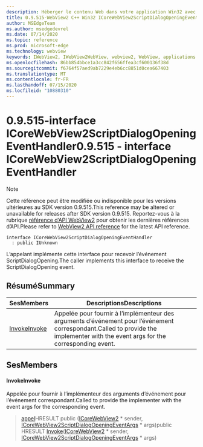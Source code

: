 ```yaml
---
description: Héberger le contenu Web dans votre application Win32 avec le contrôle Microsoft Edge WebView2
title: 0.9.515-WebView2 C++ Win32 ICoreWebView2ScriptDialogOpeningEventHandler
author: MSEdgeTeam
ms.author: msedgedevrel
ms.date: 07/14/2020
ms.topic: reference
ms.prod: microsoft-edge
ms.technology: webview
keywords: IWebView2, IWebView2WebView, webview2, WebView, applications Win32, Win32, Edge, ICoreWebView2, ICoreWebView2Controller, contrôle de navigateur, html Edge
ms.openlocfilehash: 86bb854bbce1a3cc842f656ffea3cf600136f38d
ms.sourcegitcommit: f6764f57aed9ab7229e4eb6cc8851d0cea667403
ms.translationtype: MT
ms.contentlocale: fr-FR
ms.lasthandoff: 07/15/2020
ms.locfileid: "10880310"
---
```

# <span data-ttu-id="84625-104">0.9.515-interface ICoreWebView2ScriptDialogOpeningEventHandler</span><span class="sxs-lookup"><span data-stu-id="84625-104">0.9.515 - interface ICoreWebView2ScriptDialogOpeningEventHandler</span></span> 

> [!NOTE]
> <span data-ttu-id="84625-105">Cette référence peut être modifiée ou indisponible pour les versions ultérieures au SDK version 0.9.515.</span><span class="sxs-lookup"><span data-stu-id="84625-105">This reference may be altered or unavailable for releases after SDK version 0.9.515.</span></span> <span data-ttu-id="84625-106">Reportez-vous à la rubrique [référence d’API WebView2](../../../webview2-api-reference.md) pour obtenir les dernières références d’API.</span><span class="sxs-lookup"><span data-stu-id="84625-106">Please refer to [WebView2 API reference](../../../webview2-api-reference.md) for the latest API reference.</span></span>

```
interface ICoreWebView2ScriptDialogOpeningEventHandler
  : public IUnknown
```

<span data-ttu-id="84625-107">L’appelant implémente cette interface pour recevoir l’événement ScriptDialogOpening.</span><span class="sxs-lookup"><span data-stu-id="84625-107">The caller implements this interface to receive the ScriptDialogOpening event.</span></span>

## <span data-ttu-id="84625-108">Résumé</span><span class="sxs-lookup"><span data-stu-id="84625-108">Summary</span></span>

 <span data-ttu-id="84625-109">Ses</span><span class="sxs-lookup"><span data-stu-id="84625-109">Members</span></span>                        | <span data-ttu-id="84625-110">Descriptions</span><span class="sxs-lookup"><span data-stu-id="84625-110">Descriptions</span></span>
--------------------------------|---------------------------------------------
[<span data-ttu-id="84625-111">Invoke</span><span class="sxs-lookup"><span data-stu-id="84625-111">Invoke</span></span>](#invoke) | <span data-ttu-id="84625-112">Appelée pour fournir à l’implémenteur des arguments d’événement pour l’événement correspondant.</span><span class="sxs-lookup"><span data-stu-id="84625-112">Called to provide the implementer with the event args for the corresponding event.</span></span>

## <span data-ttu-id="84625-113">Ses</span><span class="sxs-lookup"><span data-stu-id="84625-113">Members</span></span>

#### <span data-ttu-id="84625-114">Invoke</span><span class="sxs-lookup"><span data-stu-id="84625-114">Invoke</span></span> 

<span data-ttu-id="84625-115">Appelée pour fournir à l’implémenteur des arguments d’événement pour l’événement correspondant.</span><span class="sxs-lookup"><span data-stu-id="84625-115">Called to provide the implementer with the event args for the corresponding event.</span></span>

> <span data-ttu-id="84625-116">[appel](#invoke)HRESULT public ([ICoreWebView2](icorewebview2.md) \* sender, [ICoreWebView2ScriptDialogOpeningEventArgs](icorewebview2scriptdialogopeningeventargs.md) \* args)</span><span class="sxs-lookup"><span data-stu-id="84625-116">public HRESULT [Invoke](#invoke)([ICoreWebView2](icorewebview2.md) \* sender, [ICoreWebView2ScriptDialogOpeningEventArgs](icorewebview2scriptdialogopeningeventargs.md) \* args)</span></span>

